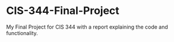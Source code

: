 # CIS-344-Final-Project
My Final Project for CIS 344 with a report explaining the code and functionality.
